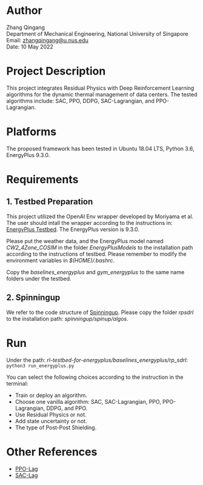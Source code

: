 # Author
Zhang Qingang <br />
Department of Mechanical Engineering, National University of Singapore <br />
Email: zhangqingang@u.nus.edu <br />
Date: 10 May 2022

# Project Description

This project integrates Residual Physics with Deep Reinforcement Learning algorithms for the dynamic thermal management 
of data centers. The tested algorithms include: SAC, PPO, DDPG, SAC-Lagrangian, and PPO-Lagrangian.

# Platforms

The proposed framework has been tested in Ubuntu 18.04 LTS, Python 3.6, EnergyPlus 9.3.0.

# Requirements


## 1. Testbed Preparation
This project utilized the OpenAI Env wrapper developed by Moriyama et al. The user should intall the wrapper according
to the instructions in:
[EnergyPlus Testbed](https://github.com/IBM/rl-testbed-for-energyplus).
The EnergyPlus version is 9.3.0. <br />

Please put the weather data, and the EnergyPlus model named _CW2_4Zone_COSIM_ in the folder _EnergyPlusModels_ to the 
installation path according to the instructions of testbed. Please remember to modify the environment variables in
_$(HOME)/.bashrc_. <br />

Copy the _baselines_energyplus_ and _gym_energyplus_ to the same name folders under the testbed. 

## 2. Spinningup
We refer to the code structure of [Spinningup](https://github.com/openai/spinningup). Please copy the folder
_rpsdrl_ to the installation path: _spinningup/spinup/algos_. 

# Run

Under the path: _rl-testbed-for-energyplus/baselines_energyplus/rp_sdrl_: <br />
`python3 run_energyplus.py` <br />

You can select the following choices according to the instruction in the terminal:
- Train or deploy an algorithm. 
- Choose one vanilla algorithm: SAC, SAC-Lagrangian, PPO, PPO-Lagrangian, DDPG, and PPO.
- Use Residual Physics or not.
- Add state uncertainty or not.
- The type of Post-Post Shielding. <br />

# Other References
- [PPO-Lag](https://github.com/akjayant/PPO_Lagrangian_PyTorch)
- [SAC-Lag](https://github.com/openai/safety-starter-agents)







